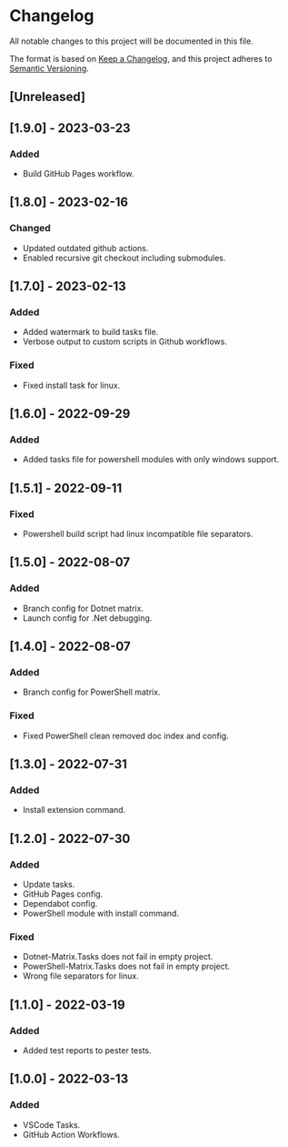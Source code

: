 # Changelog

All notable changes to this project will be documented in this file.

The format is based on [Keep a Changelog](https://keepachangelog.com/en/1.0.0/),
and this project adheres to [Semantic Versioning](https://semver.org/spec/v2.0.0.html).

## [Unreleased]

## [1.9.0] - 2023-03-23

### Added

- Build GitHub Pages workflow.

## [1.8.0] - 2023-02-16

### Changed

- Updated outdated github actions.
- Enabled recursive git checkout including submodules.

## [1.7.0] - 2023-02-13

### Added

- Added watermark to build tasks file.
- Verbose output to custom scripts in Github workflows.

### Fixed

- Fixed install task for linux.

## [1.6.0] - 2022-09-29

### Added

- Added tasks file for powershell modules with only windows support.

## [1.5.1] - 2022-09-11

### Fixed

- Powershell build script had linux incompatible file separators.

## [1.5.0] - 2022-08-07

### Added

- Branch config for Dotnet matrix.
- Launch config for .Net debugging.

## [1.4.0] - 2022-08-07

### Added

- Branch config for PowerShell matrix.

### Fixed

- Fixed PowerShell clean removed doc index and config.

## [1.3.0] - 2022-07-31

### Added

- Install extension command.

## [1.2.0] - 2022-07-30

### Added

- Update tasks.
- GitHub Pages config.
- Dependabot config.
- PowerShell module with install command.

### Fixed

- Dotnet-Matrix.Tasks does not fail in empty project.
- PowerShell-Matrix.Tasks does not fail in empty project.
- Wrong file separators for linux.

## [1.1.0] - 2022-03-19

### Added

- Added test reports to pester tests.

## [1.0.0] - 2022-03-13

### Added

- VSCode Tasks.
- GitHub Action Workflows.

<!-- markdownlint-configure-file {"MD024": { "siblings_only": true } } -->
